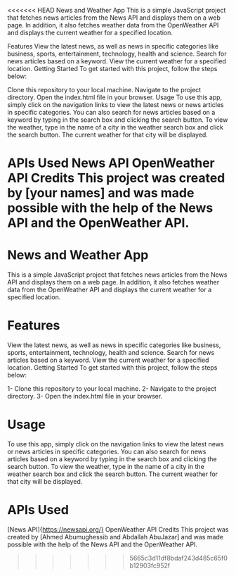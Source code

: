<<<<<<< HEAD
News and Weather App
This is a simple JavaScript project that fetches news articles from the News API and displays them on a web page. In addition, it also fetches weather data from the OpenWeather API and displays the current weather for a specified location.

Features
View the latest news, as well as news in specific categories like business, sports, entertainment, technology, health and science.
Search for news articles based on a keyword.
View the current weather for a specified location.
Getting Started
To get started with this project, follow the steps below:

Clone this repository to your local machine.
Navigate to the project directory.
Open the index.html file in your browser.
Usage
To use this app, simply click on the navigation links to view the latest news or news articles in specific categories. You can also search for news articles based on a keyword by typing in the search box and clicking the search button. To view the weather, type in the name of a city in the weather search box and click the search button. The current weather for that city will be displayed.

APIs Used
News API
OpenWeather API
Credits
This project was created by [your names] and was made possible with the help of the News API and the OpenWeather API.
=======
# News and Weather App
This is a simple JavaScript project that fetches news articles from the News API and displays them on a web page. In addition, it also fetches weather data from the OpenWeather API and displays the current weather for a specified location.

# Features
View the latest news, as well as news in specific categories like business, sports, entertainment, technology, health and science.
Search for news articles based on a keyword.
View the current weather for a specified location.
Getting Started
To get started with this project, follow the steps below:

1- Clone this repository to your local machine.
2- Navigate to the project directory.
3- Open the index.html file in your browser.
# Usage
To use this app, simply click on the navigation links to view the latest news or news articles in specific categories. You can also search for news articles based on a keyword by typing in the search box and clicking the search button. To view the weather, type in the name of a city in the weather search box and click the search button. The current weather for that city will be displayed.

# APIs Used
[News API]{https://newsapi.org/}
OpenWeather API
Credits
This project was created by [Ahmed Abumughessib and Abdallah AbuJazar] and was made possible with the help of the News API and the OpenWeather API.
>>>>>>> 5665c3d11df8bdaf243d485c65f0b12903fc952f

